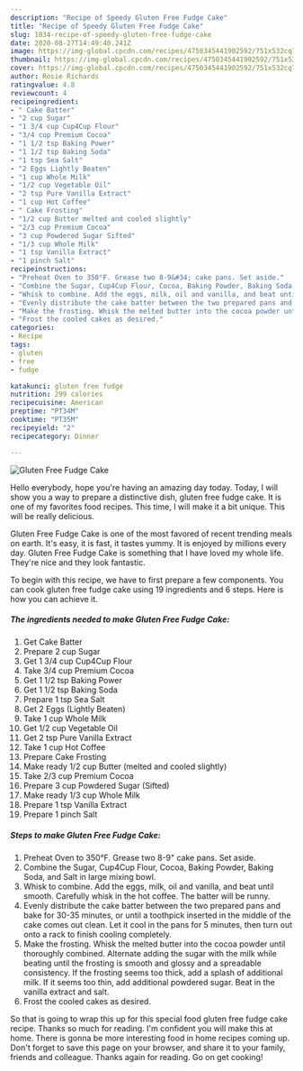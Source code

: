 ```yaml
---
description: "Recipe of Speedy Gluten Free Fudge Cake"
title: "Recipe of Speedy Gluten Free Fudge Cake"
slug: 1834-recipe-of-speedy-gluten-free-fudge-cake
date: 2020-08-27T14:49:40.241Z
image: https://img-global.cpcdn.com/recipes/4750345441902592/751x532cq70/gluten-free-fudge-cake-recipe-main-photo.jpg
thumbnail: https://img-global.cpcdn.com/recipes/4750345441902592/751x532cq70/gluten-free-fudge-cake-recipe-main-photo.jpg
cover: https://img-global.cpcdn.com/recipes/4750345441902592/751x532cq70/gluten-free-fudge-cake-recipe-main-photo.jpg
author: Rosie Richards
ratingvalue: 4.8
reviewcount: 4
recipeingredient:
- " Cake Batter"
- "2 cup Sugar"
- "1 3/4 cup Cup4Cup Flour"
- "3/4 cup Premium Cocoa"
- "1 1/2 tsp Baking Power"
- "1 1/2 tsp Baking Soda"
- "1 tsp Sea Salt"
- "2 Eggs Lightly Beaten"
- "1 cup Whole Milk"
- "1/2 cup Vegetable Oil"
- "2 tsp Pure Vanilla Extract"
- "1 cup Hot Coffee"
- " Cake Frosting"
- "1/2 cup Butter melted and cooled slightly"
- "2/3 cup Premium Cocoa"
- "3 cup Powdered Sugar Sifted"
- "1/3 cup Whole Milk"
- "1 tsp Vanilla Extract"
- "1 pinch Salt"
recipeinstructions:
- "Preheat Oven to 350°F. Grease two 8-9&#34; cake pans. Set aside."
- "Combine the Sugar, Cup4Cup Flour, Cocoa, Baking Powder, Baking Soda, and Salt in large mixing bowl."
- "Whisk to combine. Add the eggs, milk, oil and vanilla, and beat until smooth. Carefully whisk in the hot coffee. The batter will be runny."
- "Evenly distribute the cake batter between the two prepared pans and bake for 30-35 minutes, or until a toothpick inserted in the middle of the cake comes out clean. Let it cool in the pans for 5 minutes, then turn out onto a rack to finish cooling completely."
- "Make the frosting. Whisk the melted butter into the cocoa powder until thoroughly combined. Alternate adding the sugar with the milk while beating until the frosting is smooth and glossy and a spreadable consistency. If the frosting seems too thick, add a splash of additional milk. If it seems too thin, add additional powdered sugar. Beat in the vanilla extract and salt."
- "Frost the cooled cakes as desired."
categories:
- Recipe
tags:
- gluten
- free
- fudge

katakunci: gluten free fudge 
nutrition: 299 calories
recipecuisine: American
preptime: "PT34M"
cooktime: "PT35M"
recipeyield: "2"
recipecategory: Dinner

---
```



![Gluten Free Fudge Cake](https://img-global.cpcdn.com/recipes/4750345441902592/751x532cq70/gluten-free-fudge-cake-recipe-main-photo.jpg)

Hello everybody, hope you're having an amazing day today. Today, I will show you a way to prepare a distinctive dish, gluten free fudge cake. It is one of my favorites food recipes. This time, I will make it a bit unique. This will be really delicious.



Gluten Free Fudge Cake is one of the most favored of recent trending meals on earth. It's easy, it is fast, it tastes yummy. It is enjoyed by millions every day. Gluten Free Fudge Cake is something that I have loved my whole life. They're nice and they look fantastic.


To begin with this recipe, we have to first prepare a few components. You can cook gluten free fudge cake using 19 ingredients and 6 steps. Here is how you can achieve it.

<!--inarticleads1-->

##### The ingredients needed to make Gluten Free Fudge Cake:

1. Get  Cake Batter
1. Prepare 2 cup Sugar
1. Get 1 3/4 cup Cup4Cup Flour
1. Take 3/4 cup Premium Cocoa
1. Get 1 1/2 tsp Baking Power
1. Get 1 1/2 tsp Baking Soda
1. Prepare 1 tsp Sea Salt
1. Get 2 Eggs (Lightly Beaten)
1. Take 1 cup Whole Milk
1. Get 1/2 cup Vegetable Oil
1. Get 2 tsp Pure Vanilla Extract
1. Take 1 cup Hot Coffee
1. Prepare  Cake Frosting
1. Make ready 1/2 cup Butter (melted and cooled slightly)
1. Take 2/3 cup Premium Cocoa
1. Prepare 3 cup Powdered Sugar (Sifted)
1. Make ready 1/3 cup Whole Milk
1. Prepare 1 tsp Vanilla Extract
1. Prepare 1 pinch Salt




<!--inarticleads2-->

##### Steps to make Gluten Free Fudge Cake:

1. Preheat Oven to 350°F. Grease two 8-9&#34; cake pans. Set aside.
1. Combine the Sugar, Cup4Cup Flour, Cocoa, Baking Powder, Baking Soda, and Salt in large mixing bowl.
1. Whisk to combine. Add the eggs, milk, oil and vanilla, and beat until smooth. Carefully whisk in the hot coffee. The batter will be runny.
1. Evenly distribute the cake batter between the two prepared pans and bake for 30-35 minutes, or until a toothpick inserted in the middle of the cake comes out clean. Let it cool in the pans for 5 minutes, then turn out onto a rack to finish cooling completely.
1. Make the frosting. Whisk the melted butter into the cocoa powder until thoroughly combined. Alternate adding the sugar with the milk while beating until the frosting is smooth and glossy and a spreadable consistency. If the frosting seems too thick, add a splash of additional milk. If it seems too thin, add additional powdered sugar. Beat in the vanilla extract and salt.
1. Frost the cooled cakes as desired.




So that is going to wrap this up for this special food gluten free fudge cake recipe. Thanks so much for reading. I'm confident you will make this at home. There is gonna be more interesting food in home recipes coming up. Don't forget to save this page on your browser, and share it to your family, friends and colleague. Thanks again for reading. Go on get cooking!

